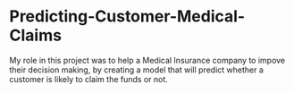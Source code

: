 # Predicting-Customer-Medical-Claims
My role in this project was to help a Medical Insurance company to impove their decision making, by creating a model that will predict whether a customer is likely to claim the funds or not.
